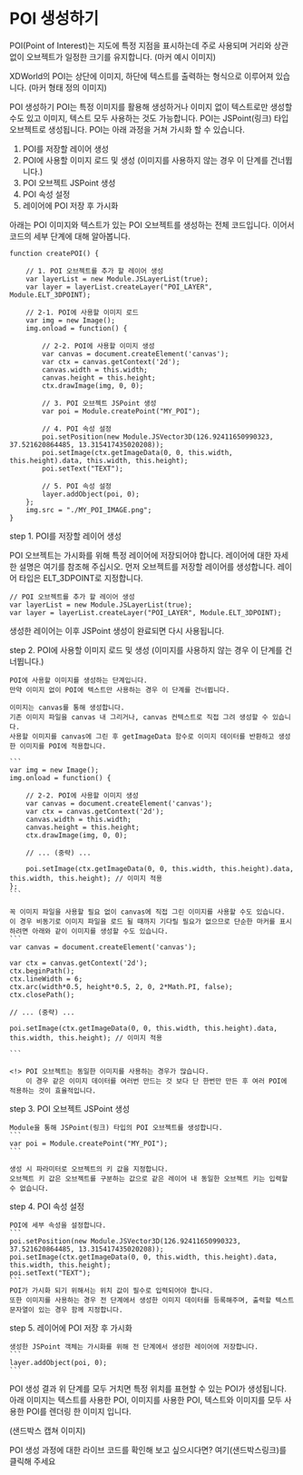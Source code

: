 # POI 생성하기

POI(Point of Interest)는 지도에 특정 지점을 표시하는데 주로 사용되며 거리와 상관없이 오브젝트가 일정한 크기를 유지합니다.
(마커 예시 이미지)

XDWorld의 POI는 상단에 이미지, 하단에 텍스트를 출력하는 형식으로 이루어져 있습니다.
(마커 형태 정의 이미지)

POI 생성하기
POI는 특정 이미지를 활용해 생성하거나 이미지 없이 텍스트로만 생성할 수도 있고 이미지, 텍스트 모두 사용하는 것도 가능합니다.
POI는 JSPoint(링크) 타입 오브젝트로 생성됩니다.
POI는 아래 과정을 거쳐 가시화 할 수 있습니다.

1. POI를 저장할 레이어 생성
2. POI에 사용할 이미지 로드 및 생성 (이미지를 사용하지 않는 경우 이 단계를 건너뜁니다.)
3. POI 오브젝트 JSPoint 생성
4. POI 속성 설정
5. 레이어에 POI 저장 후 가시화

아래는 POI 이미지와 텍스트가 있는 POI 오브젝트를 생성하는 전체 코드입니다.
이어서 코드의 세부 단계에 대해 알아봅니다.

```
function createPOI() {
	
	// 1. POI 오브젝트를 추가 할 레이어 생성
	var layerList = new Module.JSLayerList(true);
	var layer = layerList.createLayer("POI_LAYER", Module.ELT_3DPOINT);
	
	// 2-1. POI에 사용할 이미지 로드
	var img = new Image();
	img.onload = function() {

		// 2-2. POI에 사용할 이미지 생성
		var canvas = document.createElement('canvas');
		var ctx = canvas.getContext('2d');
		canvas.width = this.width;
		canvas.height = this.height;
		ctx.drawImage(img, 0, 0);
		
		// 3. POI 오브젝트 JSPoint 생성
		var poi = Module.createPoint("MY_POI");

        // 4. POI 속성 설정
		poi.setPosition(new Module.JSVector3D(126.92411650990323, 37.521620864485, 13.315417435020208));
		poi.setImage(ctx.getImageData(0, 0, this.width, this.height).data, this.width, this.height);
        poi.setText("TEXT");

        // 5. POI 속성 설정
		layer.addObject(poi, 0);
    };
    img.src = "./MY_POI_IMAGE.png";
}
```

step 1. POI를 저장할 레이어 생성

POI 오브젝트는 가시화를 위해 특정 레이어에 저장되어야 합니다.
레이어에 대한 자세한 설명은 여기를 참조해 주십시오.
먼저 오브젝트를 저장할 레이어를 생성합니다.
레이어 타입은 ELT_3DPOINT로 지정합니다.

```
// POI 오브젝트를 추가 할 레이어 생성
var layerList = new Module.JSLayerList(true);
var layer = layerList.createLayer("POI_LAYER", Module.ELT_3DPOINT);
```
생성한 레이어는 이후 JSPoint 생성이 완료되면 다시 사용됩니다.


step 2. POI에 사용할 이미지 로드 및 생성 (이미지를 사용하지 않는 경우 이 단계를 건너뜁니다.)

    POI에 사용할 이미지를 생성하는 단계입니다.
    만약 이미지 없이 POI에 텍스트만 사용하는 경우 이 단계를 건너뜁니다.

    이미지는 canvas를 통해 생성합니다.
    기존 이미지 파일을 canvas 내 그리거나, canvas 컨텍스트로 직접 그려 생성할 수 있습니다.
    사용할 이미지를 canvas에 그린 후 getImageData 함수로 이미지 데이터를 반환하고 생성한 이미지를 POI에 적용합니다.

    ```
    var img = new Image();
	img.onload = function() {

		// 2-2. POI에 사용할 이미지 생성
		var canvas = document.createElement('canvas');
		var ctx = canvas.getContext('2d');
		canvas.width = this.width;
		canvas.height = this.height;
		ctx.drawImage(img, 0, 0);
		
		// ... (중략) ...

        poi.setImage(ctx.getImageData(0, 0, this.width, this.height).data, this.width, this.height); // 이미지 적용
    };
    ```

    꼭 이미지 파일을 사용할 필요 없이 canvas에 직접 그린 이미지를 사용할 수도 있습니다.
    이 경우 비동기로 이미지 파일을 로드 될 때까지 기다릴 필요가 없으므로 단순한 마커를 표시하려면 아래와 같이 이미지를 생성할 수도 있습니다.
    ```
    var canvas = document.createElement('canvas');
    
    var ctx = canvas.getContext('2d');
    ctx.beginPath();
    ctx.lineWidth = 6;
    ctx.arc(width*0.5, height*0.5, 2, 0, 2*Math.PI, false);
	ctx.closePath();

    // ... (중략) ...

    poi.setImage(ctx.getImageData(0, 0, this.width, this.height).data, this.width, this.height); // 이미지 적용

    ```

    <!> POI 오브젝트는 동일한 이미지를 사용하는 경우가 많습니다.
        이 경우 같은 이미지 데이터를 여러번 만드는 것 보다 단 한번만 만든 후 여러 POI에 적용하는 것이 효율적입니다.


step 3. POI 오브젝트 JSPoint 생성

    Module을 통해 JSPoint(링크) 타입의 POI 오브젝트를 생성합니다.
    ```
    var poi = Module.createPoint("MY_POI");
    ```

    생성 시 파라미터로 오브젝트의 키 값을 지정합니다.
    오브젝트 키 값은 오브젝트를 구분하는 값으로 같은 레이어 내 동일한 오브젝트 키는 입력할 수 없습니다.


step 4. POI 속성 설정

    POI에 세부 속성을 설정합니다.
    ```
	poi.setPosition(new Module.JSVector3D(126.92411650990323, 37.521620864485, 13.315417435020208));
	poi.setImage(ctx.getImageData(0, 0, this.width, this.height).data, this.width, this.height);
    poi.setText("TEXT");
    ```
    POI가 가시화 되기 위해서는 위치 값이 필수로 입력되어야 합니다.
    또한 이미지를 사용하는 경우 전 단계에서 생성한 이미지 데이터를 등록해주며, 출력할 텍스트 문자열이 있는 경우 함께 지정합니다.


step 5. 레이어에 POI 저장 후 가시화

    생성한 JSPoint 객체는 가시화를 위해 전 단계에서 생성한 레이어에 저장합니다.
    ```
    layer.addObject(poi, 0);
    ```

POI 생성 결과
위 단계를 모두 거치면 특정 위치를 표현할 수 있는 POI가 생성됩니다.
아래 이미지는 텍스트를 사용한 POI, 이미지를 사용한 POI, 텍스트와 이미지를 모두 사용한 POI를 렌더링 한 이미지 입니다. 

(샌드박스 캡쳐 이미지)

POI 생성 과정에 대한 라이브 코드를 확인해 보고 싶으시다면? 여기(샌드박스링크)를 클릭해 주세요
